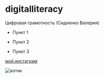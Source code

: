 # digitalliteracy
Цифровая грамотность (Сидненко Валерия)

* Пункт 1

* Пункт 2

* Пункт 3

[мой инстаграм](https://www.instagram.com/ne.chai/)

![котик](https://simple-fauna.ru/wp-content/uploads/2018/01/koshka-manchkin.jpg)
